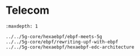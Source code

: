 # Telecom

```{toctree}
:maxdepth: 1

../../5g-core/hexaebpf/ebpf-meets-5g
../../5g-core/ebpf/rewriting-upf-with-ebpf
../../5g-core/hexaebpf/hexaebpf-edc-architecture
```
